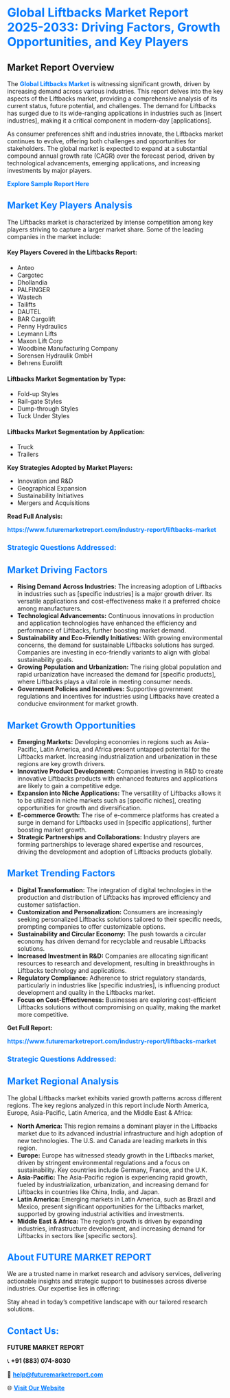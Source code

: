 <h1 style="color: #007BFF;">Global Liftbacks Market Report 2025-2033: Driving Factors, Growth Opportunities, and Key Players</h1>

<section id="overview">
<h2>Market Report Overview</h2>
<p>The <a href="https://www.futuremarketreport.com/industry-report/liftbacks-market" style="color: #007BFF; text-decoration: none;"><strong>Global Liftbacks Market</strong></a> is witnessing significant growth, driven by increasing demand across various industries. This report delves into the key aspects of the Liftbacks market, providing a comprehensive analysis of its current status, future potential, and challenges. The demand for Liftbacks has surged due to its wide-ranging applications in industries such as [insert industries], making it a critical component in modern-day [applications].</p>
<p>As consumer preferences shift and industries innovate, the Liftbacks market continues to evolve, offering both challenges and opportunities for stakeholders. The global market is expected to expand at a substantial compound annual growth rate (CAGR) over the forecast period, driven by technological advancements, emerging applications, and increasing investments by major players.</p>
</section>

<section id="overview">
<p><a href="https://www.futuremarketreport.com/request-sample/reportId=92550" style="color: #007BFF; text-decoration: none;"><strong>Explore Sample Report Here</strong></a></p>
</section>

<section id="key-players">
<h2 style="color: #007BFF;">Market Key Players Analysis</h2>
<p>The Liftbacks market is characterized by intense competition among key players striving to capture a larger market share. Some of the leading companies in the market include:</p>
<h4>Key Players Covered in the Liftbacks Report:</h4>
<ul><li>Anteo</li><li>Cargotec</li><li>Dhollandia</li><li>PALFINGER</li><li>Wastech</li><li>Tailifts</li><li>DAUTEL</li><li>BAR Cargolift</li><li>Penny Hydraulics</li><li>Leymann Lifts</li><li>Maxon Lift Corp</li><li>Woodbine Manufacturing Company</li><li>Sorensen Hydraulik GmbH</li><li>Behrens Eurolift</li></ul>
<h4>Liftbacks Market Segmentation by Type:</h4>
<ul><li>Fold-up Styles</li><li>Rail-gate Styles</li><li>Dump-through Styles</li><li>Tuck Under Styles</li></ul>

<h4>Liftbacks Market Segmentation by Application:</h4>
<ul><li>Truck</li><li>Trailers</li></ul>
<p><strong>Key Strategies Adopted by Market Players:</strong></p>
<ul>
<li>Innovation and R&D</li>
<li>Geographical Expansion</li>
<li>Sustainability Initiatives</li>
<li>Mergers and Acquisitions</li>
</ul>
</section>

<section>
<p><strong>Read Full Analysis: </strong></p><a href="https://www.futuremarketreport.com/industry-report/liftbacks-market" style="color: #007BFF; text-decoration: none;"><strong>https://www.futuremarketreport.com/industry-report/liftbacks-market</strong></a>
<h3 style="color: #007BFF;">Strategic Questions Addressed:</h3>
</section>

<section id="driving-factors">
<h2 style="color: #007BFF;">Market Driving Factors</h2>
<ul>
<li><strong>Rising Demand Across Industries:</strong> The increasing adoption of Liftbacks in industries such as [specific industries] is a major growth driver. Its versatile applications and cost-effectiveness make it a preferred choice among manufacturers.</li>
<li><strong>Technological Advancements:</strong> Continuous innovations in production and application technologies have enhanced the efficiency and performance of Liftbacks, further boosting market demand.</li>
<li><strong>Sustainability and Eco-Friendly Initiatives:</strong> With growing environmental concerns, the demand for sustainable Liftbacks solutions has surged. Companies are investing in eco-friendly variants to align with global sustainability goals.</li>
<li><strong>Growing Population and Urbanization:</strong> The rising global population and rapid urbanization have increased the demand for [specific products], where Liftbacks plays a vital role in meeting consumer needs.</li>
<li><strong>Government Policies and Incentives:</strong> Supportive government regulations and incentives for industries using Liftbacks have created a conducive environment for market growth.</li>
</ul>
</section>

<section id="growth-opportunities">
<h2 style="color: #007BFF;">Market Growth Opportunities</h2>
<ul>
<li><strong>Emerging Markets:</strong> Developing economies in regions such as Asia-Pacific, Latin America, and Africa present untapped potential for the Liftbacks market. Increasing industrialization and urbanization in these regions are key growth drivers.</li>
<li><strong>Innovative Product Development:</strong> Companies investing in R&D to create innovative Liftbacks products with enhanced features and applications are likely to gain a competitive edge.</li>
<li><strong>Expansion into Niche Applications:</strong> The versatility of Liftbacks allows it to be utilized in niche markets such as [specific niches], creating opportunities for growth and diversification.</li>
<li><strong>E-commerce Growth:</strong> The rise of e-commerce platforms has created a surge in demand for Liftbacks used in [specific applications], further boosting market growth.</li>
<li><strong>Strategic Partnerships and Collaborations:</strong> Industry players are forming partnerships to leverage shared expertise and resources, driving the development and adoption of Liftbacks products globally.</li>
</ul>
</section>

<section id="trending-factors">
<h2 style="color: #007BFF;">Market Trending Factors</h2>
<ul>
<li><strong>Digital Transformation:</strong> The integration of digital technologies in the production and distribution of Liftbacks has improved efficiency and customer satisfaction.</li>
<li><strong>Customization and Personalization:</strong> Consumers are increasingly seeking personalized Liftbacks solutions tailored to their specific needs, prompting companies to offer customizable options.</li>
<li><strong>Sustainability and Circular Economy:</strong> The push towards a circular economy has driven demand for recyclable and reusable Liftbacks solutions.</li>
<li><strong>Increased Investment in R&D:</strong> Companies are allocating significant resources to research and development, resulting in breakthroughs in Liftbacks technology and applications.</li>
<li><strong>Regulatory Compliance:</strong> Adherence to strict regulatory standards, particularly in industries like [specific industries], is influencing product development and quality in the Liftbacks market.</li>
<li><strong>Focus on Cost-Effectiveness:</strong> Businesses are exploring cost-efficient Liftbacks solutions without compromising on quality, making the market more competitive.</li>
</ul>
</section>

<section>
<p><strong>Get Full Report: </strong></p><a href="https://www.futuremarketreport.com/industry-report/liftbacks-market" style="color: #007BFF; text-decoration: none;"><strong>https://www.futuremarketreport.com/industry-report/liftbacks-market</strong></a>
<h3 style="color: #007BFF;">Strategic Questions Addressed:</h3>
</section>


<section id="regional-analysis">
<h2 style="color: #007BFF;">Market Regional Analysis</h2>
<p>The global Liftbacks market exhibits varied growth patterns across different regions. The key regions analyzed in this report include North America, Europe, Asia-Pacific, Latin America, and the Middle East & Africa:</p>
<ul>
<li><strong>North America:</strong> This region remains a dominant player in the Liftbacks market due to its advanced industrial infrastructure and high adoption of new technologies. The U.S. and Canada are leading markets in this region.</li>
<li><strong>Europe:</strong> Europe has witnessed steady growth in the Liftbacks market, driven by stringent environmental regulations and a focus on sustainability. Key countries include Germany, France, and the U.K.</li>
<li><strong>Asia-Pacific:</strong> The Asia-Pacific region is experiencing rapid growth, fueled by industrialization, urbanization, and increasing demand for Liftbacks in countries like China, India, and Japan.</li>
<li><strong>Latin America:</strong> Emerging markets in Latin America, such as Brazil and Mexico, present significant opportunities for the Liftbacks market, supported by growing industrial activities and investments.</li>
<li><strong>Middle East & Africa:</strong> The region’s growth is driven by expanding industries, infrastructure development, and increasing demand for Liftbacks in sectors like [specific sectors].</li>
</ul>
</section>

<footer>
<h2 style="color: #007BFF;">About FUTURE MARKET REPORT</h2>
<p>We are a trusted name in market research and advisory services, delivering actionable insights and strategic support to businesses across diverse industries. Our expertise lies in offering:</p>

<p>Stay ahead in today’s competitive landscape with our tailored research solutions.</p>

<h2 style="color: #007BFF;">Contact Us:</h2>
<p><strong>FUTURE MARKET REPORT</strong></p>
<p>📞 <strong>+91 (883) 074-8030</strong></p>
<p>📧 <strong><a href="mailto:help@futuremarketreport.com" style="color: #007BFF;">help@futuremarketreport.com</a></strong></p>
<p>🌐 <strong><a href="https://www.futuremarketreport.com/" style="color: #007BFF;">Visit Our Website</a></strong></p>
</footer>